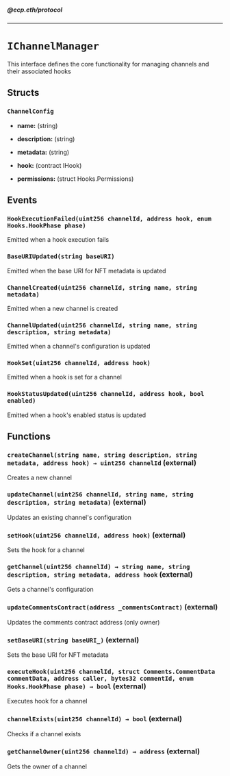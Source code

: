 ##### @ecp.eth/protocol

----

# `IChannelManager`

This interface defines the core functionality for managing channels and their associated hooks



## Structs

### `ChannelConfig`


- **name:** (string) 


- **description:** (string) 


- **metadata:** (string) 


- **hook:** (contract IHook) 


- **permissions:** (struct Hooks.Permissions) 





## Events

### `HookExecutionFailed(uint256 channelId, address hook, enum Hooks.HookPhase phase)`

Emitted when a hook execution fails




### `BaseURIUpdated(string baseURI)`

Emitted when the base URI for NFT metadata is updated




### `ChannelCreated(uint256 channelId, string name, string metadata)`

Emitted when a new channel is created




### `ChannelUpdated(uint256 channelId, string name, string description, string metadata)`

Emitted when a channel's configuration is updated




### `HookSet(uint256 channelId, address hook)`

Emitted when a hook is set for a channel




### `HookStatusUpdated(uint256 channelId, address hook, bool enabled)`

Emitted when a hook's enabled status is updated





## Functions

### `createChannel(string name, string description, string metadata, address hook) → uint256 channelId` (external)

Creates a new channel




### `updateChannel(uint256 channelId, string name, string description, string metadata)` (external)

Updates an existing channel's configuration




### `setHook(uint256 channelId, address hook)` (external)

Sets the hook for a channel




### `getChannel(uint256 channelId) → string name, string description, string metadata, address hook` (external)

Gets a channel's configuration




### `updateCommentsContract(address _commentsContract)` (external)

Updates the comments contract address (only owner)




### `setBaseURI(string baseURI_)` (external)

Sets the base URI for NFT metadata




### `executeHook(uint256 channelId, struct Comments.CommentData commentData, address caller, bytes32 commentId, enum Hooks.HookPhase phase) → bool` (external)

Executes hook for a channel




### `channelExists(uint256 channelId) → bool` (external)

Checks if a channel exists




### `getChannelOwner(uint256 channelId) → address` (external)

Gets the owner of a channel






